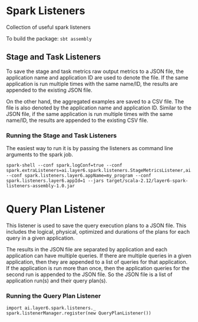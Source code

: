 # Spark Listeners

Collection of useful spark listeners

To build the package:
`sbt assembly` 

## Stage and Task Listeners

To save the stage and task metrics raw output metrics to a JSON file, the application name and application ID are used to denote the file. If the same application is run multiple times with the same name/ID, the results are appended to the existing JSON file.

On the other hand, the aggregated examples are saved to a CSV file. The file is also denoted by the application name and application ID. Similar to the JSON file, if the same application is run multiple times with the same name/ID, the results are appended to the existing CSV file.


### Running the Stage and Task Listeners

The easiest way to run it is by passing the listeners as command line arguments to the spark job. 

```
spark-shell --conf spark.logConf=true --conf spark.extraListeners=ai.layer6.spark.listeners.StageMetricsListener,ai.layer6.spark.listeners.TaskMetricsListener --conf spark.listeners.layer6.appName=my_program --conf spark.listeners.layer6.appId=1 --jars target/scala-2.12/layer6-spark-listeners-assembly-1.0.jar 
```

# Query Plan Listener

This listener is used to save the query execution plans to a JSON file. This includes the logical, physical, optimized and durations of the plans for each query in a given application. 

The results in the JSON file are separated by application and each application can have multiple queries. If there are multiple queries in a given application, then they are appended to a list of queries for that application. If the application is run more than once, then the application queries for the second run is appended to the JSON file. So the JSON file is a list of application run(s) and their query plan(s).

### Running the Query Plan Listener

```
import ai.layer6.spark.listeners._
spark.listenerManager.register(new QueryPlanListener())
```
